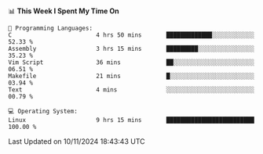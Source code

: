 <!--START_SECTION:waka-->
📊 **This Week I Spent My Time On** 

```text
💬 Programming Languages: 
C                        4 hrs 50 mins       █████████████░░░░░░░░░░░░   52.33 % 
Assembly                 3 hrs 15 mins       █████████░░░░░░░░░░░░░░░░   35.23 % 
Vim Script               36 mins             ██░░░░░░░░░░░░░░░░░░░░░░░   06.51 % 
Makefile                 21 mins             █░░░░░░░░░░░░░░░░░░░░░░░░   03.94 % 
Text                     4 mins              ░░░░░░░░░░░░░░░░░░░░░░░░░   00.79 % 

💻 Operating System: 
Linux                    9 hrs 15 mins       █████████████████████████   100.00 % 
```


 Last Updated on 10/11/2024 18:43:43 UTC
<!--END_SECTION:waka-->
